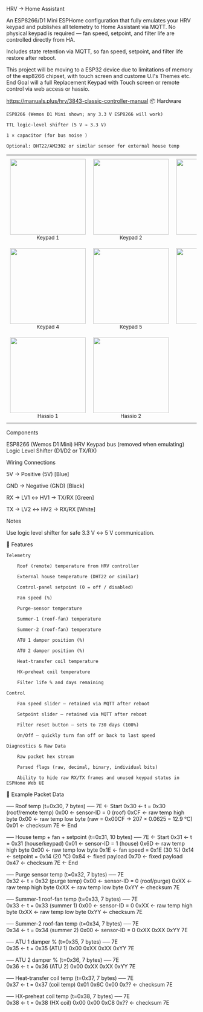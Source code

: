 HRV → Home Assistant

An ESP8266/D1 Mini ESPHome configuration that fully emulates your HRV keypad and publishes all telemetry to Home Assistant via MQTT.
No physical keypad is required — fan speed, setpoint, and filter life are controlled directly from HA.

Includes state retention via MQTT, so fan speed, setpoint, and filter life restore after reboot.

This project will be moving to a ESP32 device due to limitations of memory of the esp8266 chipset, with touch screen and custome U.I's Themes etc. End Goal will a full Replacement Keypad with Touch screen or remote control via web access or hassio.


https://manuals.plus/hrv/3843-classic-controller-manual
📦 Hardware

    ESP8266 (Wemos D1 Mini shown; any 3.3 V ESP8266 will work)

    TTL logic-level shifter (5 V → 3.3 V)

    1 × capacitor (for bus noise )

    Optional: DHT22/AM2302 or similar sensor for external house temp
<!-- New Keypad Build ESP32 - Image Gallery -->
<table align="center" style="border-collapse: collapse;">
  <tr>
    <td align="center" style="padding: 10px;">
      <img src="https://raw.githubusercontent.com/FigJam23/HRV-TouchLCD-CristalAir-Invision-Serial-to-HA/main/New%20Keypad%20Build%20ESP32/Keypad Home Screens/6e0b0809-e17d-45b1-8727-2efd2609b403.png" width="200"/><br/>
      <sub>Keypad 1</sub>
    </td>
    <td align="center" style="padding: 10px;">
      <img src="https://raw.githubusercontent.com/FigJam23/HRV-TouchLCD-CristalAir-Invision-Serial-to-HA/main/New%20Keypad%20Build%20ESP32/Keypad Home Screens/file_0000000086a461f8abbdfd0f251aac8b(1).png" width="200"/><br/>
      <sub>Keypad 2</sub>
    </td>
    <td align="center" style="padding: 10px;">
      <img src="https://raw.githubusercontent.com/FigJam23/HRV-TouchLCD-CristalAir-Invision-Serial-to-HA/main/New%20Keypad%20Build%20ESP32/Keypad Home Screens/file_00000000bd6c622f9eaf868b7891e35b.png" width="200"/><br/>
      <sub>Keypad 3</sub>
    </td>
  </tr>
  <tr>
    <td align="center" style="padding: 10px;">
      <img src="https://raw.githubusercontent.com/FigJam23/HRV-TouchLCD-CristalAir-Invision-Serial-to-HA/main/New%20Keypad%20Build%20ESP32/Keypad Home Screens/file_0000000060ec61fd84d62c2a60668eef.png" width="200"/><br/>
      <sub>Keypad 4</sub>
    </td>
    <td align="center" style="padding: 10px;">
      <img src="https://raw.githubusercontent.com/FigJam23/HRV-TouchLCD-CristalAir-Invision-Serial-to-HA/main/New%20Keypad%20Build%20ESP32/Keypad Home Screens/f7614291-c459-4cea-b07e-f4bfe5d946c0(4).png" width="200"/><br/>
      <sub>Keypad 5</sub>
    </td>
    <td align="center" style="padding: 10px;">
      <img src="https://raw.githubusercontent.com/FigJam23/HRV-TouchLCD-CristalAir-Invision-Serial-to-HA/main/New%20Keypad%20Build%20ESP32/Keypad Home Screens/file_00000000ba5061f8b88bcc3f6a8952d6.png" width="200"/><br/>
      <sub>Keypad 6</sub>
    </td>
  </tr>
  <tr>
    <td align="center" style="padding: 10px;">
      <img src="https://github.com/user-attachments/assets/2139913b-beab-4f28-94c3-9a203223ec30" width="200"/><br/>
      <sub>Hassio 1</sub>
    </td>
    <td align="center" style="padding: 10px;">
      <img src="https://github.com/user-attachments/assets/98608253-7fee-40a3-9767-c512c4dd577b" width="200"/><br/>
      <sub>Hassio 2</sub>
    </td>
  </tr>
</table>


Components

ESP8266 (Wemos D1 Mini)
HRV Keypad bus (removed when emulating)
Logic Level Shifter (D1/D2 or TX/RX)

Wiring Connections

5V  → Positive (5V) [Blue]

GND → Negative (GND) [Black]

RX  → LV1 ↔ HV1 → TX/RX [Green]

TX  → LV2 ↔ HV2 → RX/RX [White]

Notes

Use logic level shifter for safe 3.3 V ↔ 5 V communication.

🚀 Features

    Telemetry

        Roof (remote) temperature from HRV controller

        External house temperature (DHT22 or similar)

        Control-panel setpoint (0 = off / disabled)

        Fan speed (%)

        Purge-sensor temperature

        Summer-1 (roof-fan) temperature

        Summer-2 (roof-fan) temperature

        ATU 1 damper position (%)

        ATU 2 damper position (%)

        Heat-transfer coil temperature

        HX-preheat coil temperature

        Filter life % and days remaining

    Control

        Fan speed slider — retained via MQTT after reboot

        Setpoint slider — retained via MQTT after reboot

        Filter reset button — sets to 730 days (100%)

        On/Off — quickly turn fan off or back to last speed

    Diagnostics & Raw Data

        Raw packet hex stream

        Parsed flags (raw, decimal, binary, individual bits)

        Ability to hide raw RX/TX frames and unused keypad status in ESPHome Web UI

📡 Example Packet Data

── Roof temp (t=0x30, 7 bytes) ──
7E      ← Start
0x30    ← t = 0x30 (roof/remote temp)
0x00    ← sensor-ID = 0 (roof)
0xCF    ← raw temp high byte
0x00    ← raw temp low  byte   (raw = 0x00CF → 207 × 0.0625 = 12.9 °C)
0x01    ← checksum
7E      ← End

── House temp + fan + setpoint (t=0x31, 10 bytes) ──
7E      ← Start
0x31    ← t = 0x31 (house/keypad)
0x01    ← sensor-ID = 1 (house)
0x6D    ← raw temp high byte
0x00    ← raw temp low  byte
0x1E    ← fan speed = 0x1E (30 %)
0x14    ← setpoint = 0x14 (20 °C)
0x84    ← fixed payload
0x70    ← fixed payload
0x47    ← checksum
7E      ← End

── Purge sensor temp (t=0x32, 7 bytes) ──
7E    
0x32    ← t = 0x32 (purge temp)
0x00    ← sensor-ID = 0 (roof/purge)
0xXX    ← raw temp high byte
0xXX    ← raw temp low  byte
0xYY    ← checksum
7E      

── Summer-1 roof-fan temp (t=0x33, 7 bytes) ──
7E    
0x33    ← t = 0x33 (summer 1)
0x00    ← sensor-ID = 0
0xXX    ← raw temp high byte
0xXX    ← raw temp low  byte
0xYY    ← checksum
7E      

── Summer-2 roof-fan temp (t=0x34, 7 bytes) ──
7E    
0x34    ← t = 0x34 (summer 2)
0x00    ← sensor-ID = 0
0xXX
0xXX
0xYY
7E      

── ATU 1 damper % (t=0x35, 7 bytes) ──
7E    
0x35    ← t = 0x35 (ATU 1)
0x00
0xXX
0xXX
0xYY
7E      

── ATU 2 damper % (t=0x36, 7 bytes) ──
7E    
0x36    ← t = 0x36 (ATU 2)
0x00
0xXX
0xXX
0xYY
7E      

── Heat-transfer coil temp (t=0x37, 7 bytes) ──
7E    
0x37    ← t = 0x37 (coil temp)
0x01
0x6C
0x00
0x??    ← checksum
7E      

── HX-preheat coil temp (t=0x38, 7 bytes) ──
7E    
0x38    ← t = 0x38 (HX coil)
0x00
0x00
0xC8
0x??    ← checksum
7E
